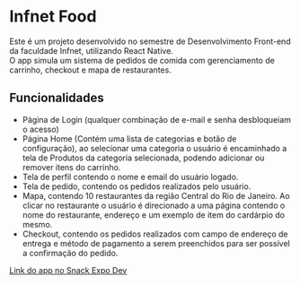 # Infnet Food

Este é um projeto desenvolvido no semestre de Desenvolvimento Front-end da faculdade Infnet, utilizando React Native.  
O app simula um sistema de pedidos de comida com gerenciamento de carrinho, checkout e mapa de restaurantes.

## Funcionalidades

* Página de Login (qualquer combinação de e-mail e senha desbloqueiam o acesso) 
* Página Home (Contém uma lista de categorias e botão de configuração), ao selecionar uma categoria o usuário é encaminhado a tela de Produtos da categoria selecionada, podendo adicionar ou remover itens do carrinho. 
* Tela de perfil contendo o nome e email do usuário logado.
* Tela de pedido, contendo os pedidos realizados pelo usuário. 
* Mapa, contendo 10 restaurantes da região Central do Rio de Janeiro. Ao clicar no restaurante o usuário é direcionado a uma página contendo o nome do restaurante, endereço e um exemplo de item do cardárpio do mesmo.
* Checkout, contendo os pedidos realizados com campo de endereço de entrega e método de pagamento a serem preenchidos para ser possível a confirmação do pedido.

[Link do app no Snack Expo Dev](https://snack.expo.dev/@thiagonogueira/infnetfood)
